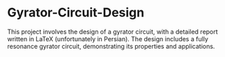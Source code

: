 # Gyrator-Circuit-Design
This project involves the design of a gyrator circuit, with a detailed report written in LaTeX (unfortunately in Persian). The design includes a fully resonance gyrator circuit, demonstrating its properties and applications.

